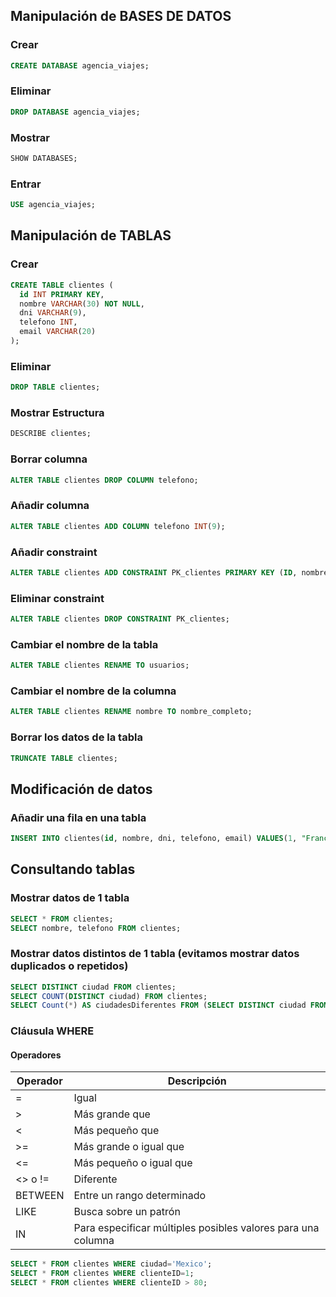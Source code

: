 ## Manipulación de BASES DE DATOS
### Crear
```sql
CREATE DATABASE agencia_viajes;
```
### Eliminar
```sql
DROP DATABASE agencia_viajes;
```
### Mostrar
```sql
SHOW DATABASES;
```
### Entrar
```sql
USE agencia_viajes;
```


## Manipulación de TABLAS
### Crear
```sql
CREATE TABLE clientes (
  id INT PRIMARY KEY,
  nombre VARCHAR(30) NOT NULL,
  dni VARCHAR(9),
  telefono INT,
  email VARCHAR(20)
);
```
### Eliminar
```sql
DROP TABLE clientes;
```
### Mostrar Estructura
```sql
DESCRIBE clientes;
```
### Borrar columna
```sql
ALTER TABLE clientes DROP COLUMN telefono;
```
### Añadir columna
```sql
ALTER TABLE clientes ADD COLUMN telefono INT(9);
```
### Añadir constraint
```sql
ALTER TABLE clientes ADD CONSTRAINT PK_clientes PRIMARY KEY (ID, nombre);
```
### Eliminar constraint
```sql
ALTER TABLE clientes DROP CONSTRAINT PK_clientes;
```
### Cambiar el nombre de la tabla
```sql
ALTER TABLE clientes RENAME TO usuarios;
```
### Cambiar el nombre de la columna
```sql
ALTER TABLE clientes RENAME nombre TO nombre_completo;
```
### Borrar los datos de la tabla
```sql
TRUNCATE TABLE clientes;
```


## Modificación de datos
### Añadir una fila en una tabla
```sql
INSERT INTO clientes(id, nombre, dni, telefono, email) VALUES(1, "Francesc Navarro Crespo", "39913428X", 653574853, "cesccat82@gmail.com");
```


## Consultando tablas
### Mostrar datos de 1 tabla
```sql
SELECT * FROM clientes;
SELECT nombre, telefono FROM clientes;
```
### Mostrar datos distintos de 1 tabla (evitamos mostrar datos duplicados o repetidos)
```sql
SELECT DISTINCT ciudad FROM clientes;
SELECT COUNT(DISTINCT ciudad) FROM clientes;
SELECT Count(*) AS ciudadesDiferentes FROM (SELECT DISTINCT ciudad FROM clientes);
```
### Cláusula WHERE
#### Operadores
Operador|Descripción
|--------|-----------|
|=|Igual|
|>|Más grande que|
|<|Más pequeño que|
|>=|Más grande o igual que|
|<=|Más pequeño o igual que|
|<> o !=|Diferente|
|BETWEEN|Entre un rango determinado|
|LIKE|Busca sobre un patrón|
|IN|Para especificar múltiples posibles valores para una columna|
```sql
SELECT * FROM clientes WHERE ciudad='Mexico';
SELECT * FROM clientes WHERE clienteID=1;
SELECT * FROM clientes WHERE clienteID > 80;
```
